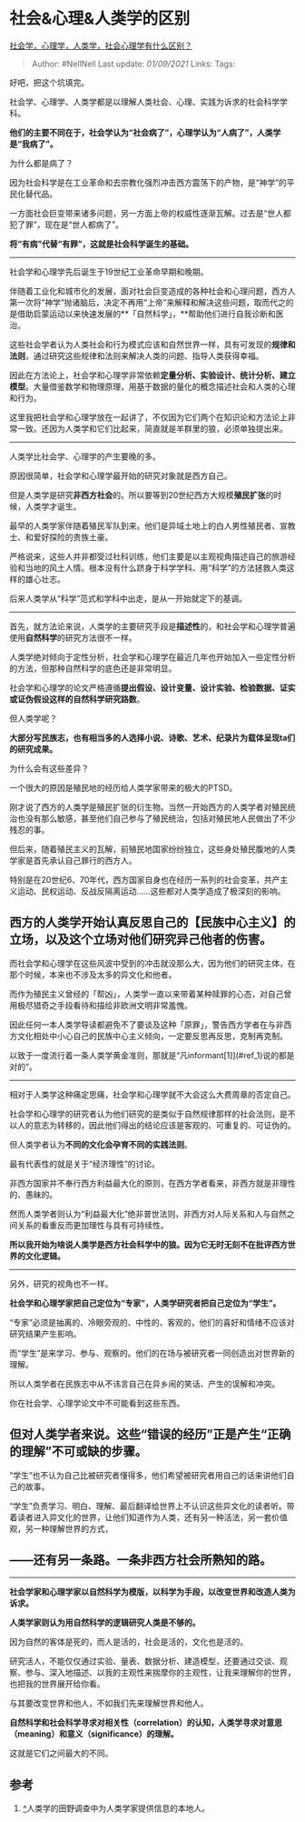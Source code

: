 # 社会&心理&人类学的区别
[社会学，心理学，人类学，社会心理学有什么区别？](https://www.zhihu.com/question/314730723/answer/672527801)


> Author: #NellNell 
Last update: *01/09/2021* 
Links:
Tags: 

  

好吧，把这个坑填完。

社会学、心理学、人类学都是以理解人类社会、心理、实践为诉求的社会科学学科。

**他们的主要不同在于，社会学认为“社会病了”，心理学认为“人病了”，人类学是“我病了”。**

为什么都是病了？

因为社会科学是在工业革命和去宗教化强烈冲击西方震荡下的产物，是“神学”的平民化替代品。

一方面社会巨变带来诸多问题，另一方面上帝的权威性逐渐瓦解。过去是“世人都犯了罪”，现在是“世人都病了”。

**将“有病”代替“有罪”，这就是社会科学诞生的基础。**

---

社会学和心理学先后诞生于19世纪工业革命早期和晚期。

伴随着工业化和城市化的发展，面对社会巨变造成的各种社会和心理问题，西方人第一次将“神学”抛诸脑后，决定不再用“上帝”来解释和解决这些问题，取而代之的是借助启蒙运动以来快速发展的**「自然科学」，**帮助他们进行自我诊断和医治。

这些社会学者认为人类社会和行为模式应该和自然世界一样，具有可发现的**规律和法则**，通过研究这些规律和法则来解决人类的问题、指导人类获得幸福。

因此在方法论上，社会学和心理学非常依赖**定量分析、实验设计、统计分析、建立模型**。大量借鉴数学和物理原理，用基于数据的量化的概念描述社会和人类的心理和行为。

这里我把社会学和心理学放在一起讲了，不仅因为它们两个在知识论和方法论上非常一致。还因为人类学和它们比起来，简直就是羊群里的狼，必须单独提出来。

---

人类学比社会学、心理学的产生要晚的多。

原因很简单，社会学和心理学最开始的研究对象就是西方自己。

但是人类学是研究**非西方社会**的。所以要等到20世纪西方大规模**殖民扩张**的时候，人类学才诞生。

最早的人类学家伴随着殖民军队到来。他们是异域土地上的白人男性殖民者、宣教士、和爱好探险的贵族土豪。

严格说来，这些人并非都受过社科训练，他们主要是以主观视角描述自己的旅游经验和当地的风土人情。根本没有什么跻身于科学学科、用“科学”的方法拯救人类这样的雄心壮志。

后来人类学从“科学”范式和学科中出走，是从一开始就定下的基调。

---

首先，就方法论来说，人类学的主要研究手段是**描述性**的，和社会学和心理学普遍使用**自然科学**的研究方法很不一样。

人类学绝对倾向于定性分析，社会学和心理学在最近几年也开始加入一些定性分析的方法，但那种自然科学的底色还是非常明显。

社会学和心理学的论文严格遵循**提出假设、设计变量、设计实验、检验数据、证实或证伪假设这样的自然科学研究路数**。

但人类学呢？

**大部分写民族志，也有相当多的人选择小说、诗歌、艺术、纪录片为载体呈现ta们的研究成果。**

为什么会有这些差异？

一个很大的原因是殖民地的经历给人类学家带来的极大的PTSD。

刚才说了西方的人类学是殖民扩张的衍生物。当然一开始西方的人类学者对殖民统治也没有那么敏感，甚至他们自己参与了殖民统治，包括对殖民地人民做出了不少残忍的事。

但后来，随着殖民主义的瓦解，前殖民地国家纷纷独立，这些身处殖民腹地的人类学家是首先承认自己罪行的西方人。

特别是在20世纪6、70年代，西方国家自身也在经历一系列的社会变革，共产主义运动、民权运动、反战反隔离运动……这些都对人类学造成了极深刻的影响。

## **西方的人类学开始认真反思自己的【民族中心主义】的立场，以及这个立场对他们研究异己他者的伤害。**

而社会学和心理学在这些风波中受到的冲击就没那么大，因为他们的研究主体，在那个时候，本来也不涉及太多的异文化和他者。

而作为殖民主义曾经的「帮凶」，人类学一直以来带着某种赎罪的心态，对自己曾用极尽猎奇之手段看待和描绘非欧洲文明非常羞愧。

因此任何一本人类学导读都避免不了要谈及这种「原罪」，警告西方学者在与非西方文化相处中小心自己的民族中心主义倾向，一定要反思再反思，克制再克制。

以致于一度流行着一条人类学黄金准则，那就是“凡informant[1]](#ref_1)说的都是对的“。

---

相对于人类学这种痛定思痛，社会学和心理学就不大会这么大费周章的否定自己。

社会学和心理学的研究者认为他们研究的是类似于自然规律那样的社会法则，是不以人的意志为转移的，因此他们得出的结论应该是客观的、可重复的、可证伪的。

但人类学者认为**不同的文化会孕育不同的实践法则**。

最有代表性的就是关于“经济理性”的讨论。

非西方国家并不奉行西方利益最大化的原则，在西方学者看来，非西方就是非理性的、愚昧的。

然而人类学者则认为“利益最大化”绝非普世法则，非西方对人际关系和人与自然之间关系的看重反而更加理性与具有可持续性。

**所以我开始为啥说人类学是西方社会科学中的狼。因为它无时无刻不在批评西方世界的文化逻辑。**

---

另外，研究的视角也不一样。

**社会学和心理学家把自己定位为“专家”，人类学研究者把自己定位为“学生”。**

“专家”必须是抽离的、冷眼旁观的、中性的、客观的，他们的喜好和情绪不应该对研究结果产生影响。

而“学生”是来学习、参与、观察的。他们的在场与被研究者一同创造出对世界新的理解。

所以人类学者在民族志中从不讳言自己在异乡闹的笑话、产生的误解和冲突。

你在社会学、心理学论文中不可能看到这些东西。

## 但对人类学者来说。这些“错误的经历”正是产生“正确的理解”不可或缺的步骤。

“学生”也不认为自己比被研究者懂得多，他们希望被研究者用自己的话来讲他们自己的故事。

“学生”负责学习、明白、理解、最后翻译给世界上不认识这些异文化的读者听。带着读者进入异文化的世界，让他们知道作为人类，还有另一种活法，另一套价值观，另一种理解世界的方式，

## ——还有另一条路。一条非西方社会所熟知的路。

---

**社会学家和心理学家以自然科学为模版，以科学为手段，以改变世界和改造人类为诉求。**

**人类学家则认为用自然科学的逻辑研究人类是不够的。**

因为自然的客体是死的，而人是活的，社会是活的，文化也是活的。

研究活人，不能仅仅通过实验、量表、数据分析、建造模型，还要通过交谈、观察、参与、深入地描述、以我的主观性来揣摩你的主观性，让我来理解你的世界，也把我的世界展开给你看。

与其要改变世界和他人，不如我们先来理解世界和他人。

**自然科学和社会科学寻求对相关性（correlation）的认知，人类学寻求对意思（meaning）和意义（significance）的理解。**

这就是它们之间最大的不同。

## 参考

1.  [^](#ref_1_0)人类学的田野调查中为人类学家提供信息的本地人。

